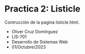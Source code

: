 # Practica 2: Listicle

Contrucción de la pagina listicle.html.

* Oliver Cruz Domínguez
* LIS-701
* Desarrollo de Sistemas Web
* 01/Octubre/2023
